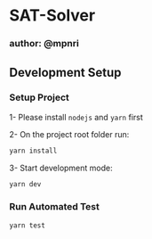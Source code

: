 # SAT-Solver

### author: @mpnri

## Development Setup

### Setup Project

1- Please install `nodejs` and `yarn` first

2- On the project root folder run:

```bash
yarn install
```

3- Start development mode:

```bash
yarn dev
```

### Run Automated Test

```bash
yarn test
```